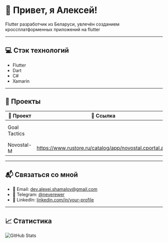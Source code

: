 # 👋 Привет, я Алексей!

Flutter разработчик из Беларуси, увлечён созданием кроссплатформенных приложений на flutter

---

## 💻 Стэк технологий

-  Flutter
-  Dart
-  C#
-  Xamarin

---

## 🧩 Проекты

| 📱 Проект | 🔗 Ссылка | 📄 Описание |
|----------|-----------|-------------|
| Goal Tactics | | Симулятор футбольного менеджера |
| Novostal-M | https://www.rustore.ru/catalog/app/novostal.cportal.app | Корпоративный портал |


---

## 📬 Связаться со мной

- 💌 Email: dev.alexei.shamalov@gmail.com  
- 💬 Telegram: [@neverewer](https://t.me/neverewer)  
- 💼 LinkedIn: [linkedin.com/in/your-profile](https://www.linkedin.com/in/alexei-shamalov-7324741b4/)  

---

## 📈 Статистика

![GitHub Stats](https://github-readme-stats.vercel.app/api?username=your-username&show_icons=true&theme=radical)
